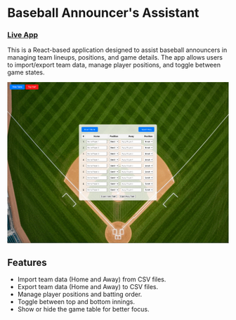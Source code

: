 # Baseball Announcer's Assistant

### [Live App](https://manheima.github.io/Baseball-Announcer-s-Assistant)

This is a React-based application designed to assist baseball announcers in managing team lineups, positions, and game details. The app allows users to import/export team data, manage player positions, and toggle between game states.

![App Screenshot](public/BaseballAnnouncerSecreenshot.png)

## Features

- Import team data (Home and Away) from CSV files.
- Export team data (Home and Away) to CSV files.
- Manage player positions and batting order.
- Toggle between top and bottom innings.
- Show or hide the game table for better focus.
